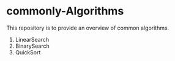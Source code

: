 # commonly-Algorithms


This repository is to provide an overview of common algorithms.

1.  LinearSearch
2.  BinarySearch
3.  QuickSort
